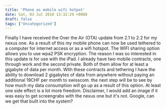 ```yaml
---
title: 'Phone as mobile wifi hotpot'
date: Sat, 03 Jul 2010 13:32:29 +0000
draft: false
tags: ['Uncategorized']
---
```


Finally I have received the Over the Air (OTA) update from 2.1 to 2.2 for my nexus one. As a result of this my mobile phone can now be used tethered to a computer for internet access or as a wifi hotspot. The WIFI sharing option allows you to use wpa2 PSK encryption. The reason I was so interested in this update is for use with the iPad. I already have two mobile contracts, one through work and the second private. Both of them allow for at least a gigabyte of data per month. With these contracts and tethering I have the ability to download 2 gigabytes of data from anywhere without paying an additional 19CHF per month to swisscom. the next step will be to see by how much my data consumption will go up as a result of this option. At least one side effect is a lot more freedom. Disclaimer, I would add an image if it was easy to get screengrabs with the nexus one but it's not. Google, can we get that built into the system?